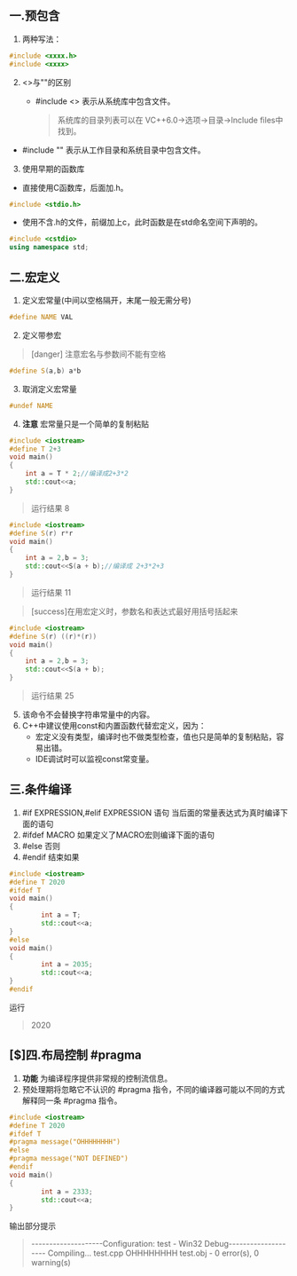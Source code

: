 ## 一.预包含
1.	两种写法：
```c++
#include <xxxx.h>
#include <xxxx>
```
2.	<>与""的区别
	+	#include <> 表示从系统库中包含文件。
		
		>系统库的目录列表可以在 VC++6.0->选项->目录->Include files中找到。
+	#include "" 表示从工作目录和系统目录中包含文件。
	
3.	使用早期的函数库
+	直接使用C函数库，后面加.h。
```c++
#include <stdio.h>
```
+	使用不含.h的文件，前缀加上c，此时函数是在std命名空间下声明的。
```c++
#include <cstdio>
using namespace std;
```
## 二.宏定义
1.	定义宏常量(中间以空格隔开，末尾一般无需分号)
```c++
#define NAME VAL
```
2.	定义带参宏
>[danger] 注意宏名与参数间不能有空格
```c++
#define S(a,b) a*b
```
3.	取消定义宏常量
```c++
#undef NAME
```
4.	**注意** 宏常量只是一个简单的复制粘贴
```c++
#include <iostream>
#define T 2+3
void main()
{
	int a = T * 2;//编译成2+3*2
	std::cout<<a;
}
```
> 运行结果
> 8
```c++
#include <iostream>
#define S(r) r*r
void main()
{
	int a = 2,b = 3;
	std::cout<<S(a + b);//编译成 2+3*2+3
}
```
> 运行结果
> 11

>[success]在用宏定义时，参数名和表达式最好用括号括起来
```c++
#include <iostream>
#define S(r) ((r)*(r))
void main()
{
	int a = 2,b = 3;
	std::cout<<S(a + b);
}
```
> 运行结果
> 25

5.	该命令不会替换字符串常量中的内容。
6.	C++中建议使用const和内置函数代替宏定义，因为：
	+	宏定义没有类型，编译时也不做类型检查，值也只是简单的复制粘贴，容易出错。
	+	IDE调试时可以监视const常变量。

## 三.条件编译
1.	#if EXPRESSION,#elif EXPRESSION 语句 当后面的常量表达式为真时编译下面的语句
2.	#ifdef MACRO 如果定义了MACRO宏则编译下面的语句
3.	#else 否则
4.	#endif 结束如果
```c++
#include <iostream>
#define T 2020
#ifdef T
void main()
{
		int a = T;
		std::cout<<a;
}
#else
void main()
{
		int a = 2035;
		std::cout<<a;
}
#endif
```
运行

>2020

## [$]四.布局控制 #pragma
1.	**功能** 为编译程序提供非常规的控制流信息。
2.	预处理期将忽略它不认识的 #pragma 指令，不同的编译器可能以不同的方式解释同一条 #pragma 指令。
```c++
#include <iostream>
#define T 2020
#ifdef T
#pragma message("OHHHHHHHH")
#else
#pragma message("NOT DEFINED")
#endif
void main()
{
		int a = 2333;
		std::cout<<a;
}
```
输出部分提示
> --------------------Configuration: test - Win32 Debug--------------------
>Compiling...
>test.cpp
>OHHHHHHHH
>test.obj - 0 error(s), 0 warning(s)

